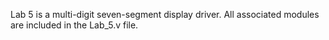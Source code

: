 Lab 5 is a multi-digit seven-segment display driver. All associated modules are included in the Lab_5.v file.
